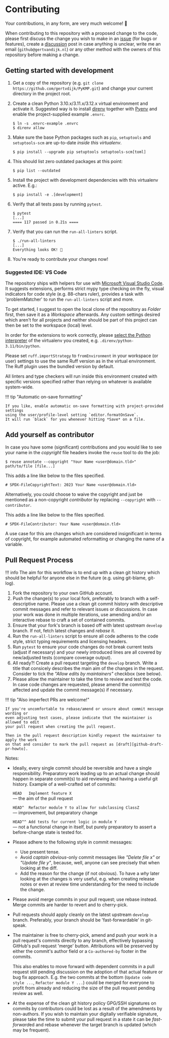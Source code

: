 # Contributing
<!--
SPDX-FileCopyrightText: 2023 Gert van Dijk <github@gertvandijk.nl>

SPDX-License-Identifier: CC0-1.0
-->

Your contributions, in any form, are very much welcome! 🙏

When contributing to this repository with a proposed change to the code, please first
discuss the change you wish to make in an [issue][github-new-issue] (for bugs or
features), create a [discussion][github-new-discussion] post in case anything is
unclear, write me an email (`github@gertvandijk.nl`) or any other method with
the owners of this repository before making a change.

## Getting started with development

1. Get a copy of the repository (e.g.
    `git clone https://github.com/gertvdijk/PyKMP.git`) and change your current
    directory in the project root.

1. Create a clean Python 3.10.x/3.11.x/3.12.x virtual environment and activate it.
    Suggested way is to install [direnv][direnv-home] together with
    [Pyenv][pyenv-github] and enable the project-supplied example `.envrc`.

    ```console
    $ ln -s .envrc-example .envrc
    $ direnv allow
    ```

1. Make sure the base Python packages such as `pip`, `setuptools` and `setuptools-scm`
    are up-to-date *inside this virtualenv*.

    ```console
    $ pip install --upgrade pip setuptools setuptools-scm[toml]
    ```

1. This should list zero outdated packages at this point:

    ```console
    $ pip list --outdated
    ```

1. Install the project with development dependencies with this virtualenv active. E.g.:

    ```console
    $ pip install -e .[development]
    ```

1. Verify that all tests pass by running `pytest`.

    ```console
    $ pytest
    [...]
    ==== 117 passed in 0.21s ====
    ```

1. Verify that you can run the `run-all-linters` script.

    ```console
    $ ./run-all-linters
    [...]
    Everything looks OK! 🎉
    ```

1. You're ready to contribute your changes now!

### Suggested IDE: VS Code

The repository ships with helpers for use with
[Microsoft Visual Studio Code][ms-vscode-home].
It suggests extensions, performs strict mypy type checking on the fly, visual indicators
for code style (e.g. 88-chars ruler), provides a task with 'problemMatcher' to run the
`run-all-linters` script and more.

To get started, I suggest to open the local clone of the repository as *Folder* first,
then save it as a *Workspace* afterwards.
Any custom settings desired which aren't for all projects and neither should be part of
this project can then be set to the workspace (local) level.

In order for the extensions to work correctly, please
[select the Python interpreter][ms-vscode-select-python] of the virtualenv you created,
e.g. `.direnv/python-3.11/bin/python`.

Please set `ruff.importStrategy` to `fromEnvironment` in your workspace (or user)
settings to use the same Ruff version as in the virtual environment.
The Ruff plugin uses the bundled version by default.

All linters and type checkers will run inside this environment created with
specific versions specified rather than relying on whatever is available system-wide.

!!! tip "Automatic on-save formatting"

    If you like, enable automatic on-save formatting with project-provided settings
    using the user/profile-level setting `editor.formatOnSave`.
    It will run `black` for you whenever hitting *Save* on a file.

## Add yourself as contributor

In case you have some (significant) contributions and you would like to see your name in
the *copyright* file headers invoke the `reuse` tool to do the job:

```console
$ reuse annotate --copyright "Your Name <user@domain.tld>" path/to/file [file...]
```

This adds a line like below to the files specified.

```
# SPDX-FileCopyrightText: 2023 Your Name <user@domain.tld>
```

Alternatively, you could choose to waive the copyright and just be mentioned as a
non-copyright *contributor* by replacing `--copyright` with `--contributor`.

This adds a line like below to the files specified.

```
# SPDX-FileContributor: Your Name <user@domain.tld>
```

A use case for this are changes which are considered insignificant in terms of
copyright, for example automated reformatting or changing the name of a variable.

## Pull Request Process

!!! info
    The aim for this workflow is to end up with a clean git history which should be
    helpful for anyone else in the future (e.g. using git-blame, git-log).

1. Fork the repository to your own GitHub account.
1. Push the change(s) to your local fork, preferably to branch with a self-descriptive
    name.
    Please use a clean git commit history with descriptive commit messages and refer to
    relevant issues or discussions.
    In case your work was done in multiple iterations, use amending and/or an
    interactive rebase to craft a set of contained commits.
1. Ensure that your fork's branch is based off with latest upstream `develop` branch.
    If not, fetch latest changes and *rebase* it.
1. Run the `run-all-linters` script to ensure all code adheres to the code style, strict
    typing requirements and licensing headers.
1. Run `pytest` to ensure your code changes do not break current tests (adjust if
    necessary) and your newly introduced lines are all covered by new/adjusted tests
    (compare coverage output).
1. All ready?!
    Create a pull request targeting the `develop` branch.
    Write a title that consicely describes the main aim of the changes in the request.
    Consider to tick the *"Allow edits by maintainers"* checkbox (see below).
1. Please allow the maintainer to take the time to review and test the code.
    In case code changes are requested, please amend the commit(s) affected and update
    the commit message(s) if necessary.

!!! tip "Also imperfect PRs are welcome!"

    If you're uncomfortable to rebase/amend or unsure about commit message wording or
    even adjusting test cases, please indicate that the maintainer is allowed to edit
    your pull request when creating the pull request.

    Then in the pull request description kindly request the maintainer to apply the work
    on that and consider to mark the pull request as [draft][github-draft-pr-howto].

Notes:

- Ideally, every single commit should be reversible and have a single responsibility.
    Preparatory work leading up to an actual change should happen in separate commit(s)
    to aid reviewing and having a useful git history.
    Example of a well-crafted set of commits:

    `HEAD   Implement feature X`<br/>
    — the aim of the pull request

    `HEAD^  Refactor module Y to allow for subclassing ClassZ`<br/>
    — improvement, but preparatory change

    `HEAD^^ Add tests for current logic in module Y`<br/>
    — not a functional change in itself, but purely preparatory to assert a
    before-change state is tested for.

- Please adhere to the following style in commit messages:

    - Use present tense.
    - Avoid *captain obvious*-only commit messages like *"Delete file x"* or
        *"Update file y"*, because, well, anyone can see precisely that when looking at
        the diff.
    - Add the reason for the change (if not obvious).
        To have a *why* later looking at the changes is very useful, e.g. when creating
        release notes or even at review time understanding for the need to include the
        change.

- Please avoid merge commits in your pull request; use rebase instead.
    Merge commits are harder to revert and to cherry-pick.
- Pull requests should apply cleanly on the latest upstream `develop` branch.
    Preferably, your branch should be 'fast-forwardable' in git-speak.
- The maintainer is free to cherry-pick, amend and push your work in a pull request's
    commits directly to any branch, effectively bypassing GitHub's pull request 'merge'
    button.
    Attributions will be preserved by either the commit's author field or a
    `Co-authored-by` footer in the commits.

    This also enables to move forward with dependent commits in a pull request still
    pending discussion on the adoption of that actual feature or bug fix approach.
    E.g. the two commits at the bottom (`Update code style ...`,
    `Refactor module Y ...`) could be merged for everyone to profit from already and
    reducing the size of the pull request pending review as well.

- At the expense of the clean git history policy GPG/SSH signatures on commits by
    contributors could be lost as a result of the amendments by non-authors.
    If you wish to maintain your digitally verifiable signature, please take the time to
    submit your pull request in a state it can be *fast-forward*ed and rebase whenever
    the target branch is updated (which may be frequent).

[github-new-issue]: https://github.com/gertvdijk/PyKMP/issues/new/choose
[github-new-discussion]: https://github.com/gertvdijk/PyKMP/discussions/new
[direnv-home]: https://direnv.net/
[pyenv-github]: https://github.com/pyenv/pyenv
[ms-vscode-home]: https://code.visualstudio.com/
[ms-vscode-select-python]: https://code.visualstudio.com/docs/python/environments#_work-with-python-interpreters
[github-draft-pr-howto]: https://docs.github.com/en/pull-requests/collaborating-with-pull-requests/proposing-changes-to-your-work-with-pull-requests/about-pull-requests#draft-pull-requests
